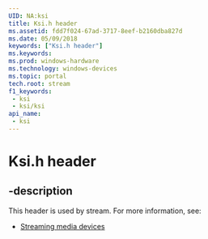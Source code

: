 ```yaml
---
UID: NA:ksi
title: Ksi.h header
ms.assetid: fdd7f024-67ad-3717-8eef-b2160dba827d
ms.date: 05/09/2018
keywords: ["Ksi.h header"]
ms.keywords: 
ms.prod: windows-hardware
ms.technology: windows-devices
ms.topic: portal
tech.root: stream
f1_keywords:
 - ksi
 - ksi/ksi
api_name:
 - ksi
---
```


# Ksi.h header


## -description

This header is used by stream. For more information, see:

- [Streaming media devices](../_stream/index.md)

